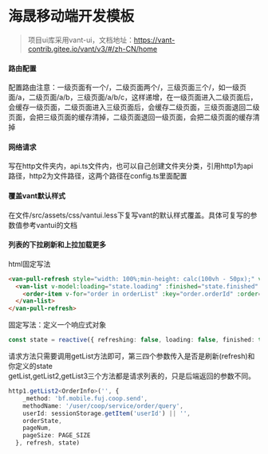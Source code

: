 # 海晟移动端开发模板

> 项目ui库采用vant-ui，文档地址：https://vant-contrib.gitee.io/vant/v3/#/zh-CN/home

#### 路由配置

配置路由注意：一级页面有一个/，二级页面两个/，三级页面三个/，如一级页面/a，二级页面/a/b，三级页面/a/b/c，这样递增，在一级页面进入二级页面后，会缓存一级页面，二级页面进入三级页面后，会缓存二级页面，三级页面退回二级页面，会把三级页面的缓存清掉，二级页面退回一级页面，会把二级页面的缓存清掉

#### 网络请求

写在http文件夹内，api.ts文件内，也可以自己创建文件夹分类，引用http1为api路径，http2为文件路径，这两个路径在config.ts里面配置


#### 覆盖vant默认样式

在文件/src/assets/css/vantui.less下复写vant的默认样式覆盖。具体可复写的参数值参考vantui的文档


#### 列表的下拉刷新和上拉加载更多

html固定写法
```html
<van-pull-refresh style="width: 100%;min-height: calc(100vh - 50px);" v-model="state.refreshing" @refresh="getOrderList(true)">
  <van-list v-model:loading="state.loading" :finished="state.finished" finished-text="没有更多数据" :immediate-check="false" @load="getOrderList(false)">
    <order-item v-for="order in orderList" :key="order.orderId" :order="order"/>
  </van-list>
</van-pull-refresh>
```

固定写法：定义一个响应式对象
```ts
const state = reactive({ refreshing: false, loading: false, finished: true })
```

请求方法只需要调用getList方法即可，第三四个参数传入是否是刷新(refresh)和你定义的state<br>
getList,getList2,getList3三个方法都是请求列表的，只是后端返回的参数不同。
```ts
http1.getList2<OrderInfo>('', {
    _method: 'bf.mobile.fuj.coop.send',
    methodName: '/user/coop/service/order/query',
    userId: sessionStorage.getItem('userId') || '',
    orderState,
    pageNum,
    pageSize: PAGE_SIZE
  }, refresh, state)
```
